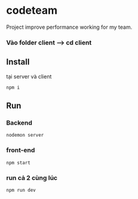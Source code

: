 # codeteam

Project improve performance working for my team.

### Vào folder client --> cd client

## Install

tại server và client

`npm i`

## Run

### Backend

`nodemon server`

### front-end

`npm start`

### run cả 2 cùng lúc

`npm run dev`
